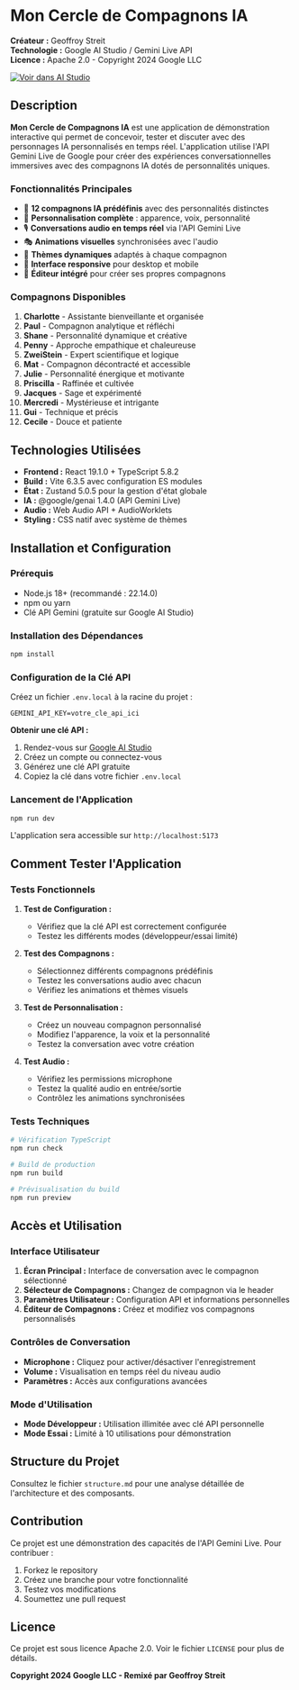# Mon Cercle de Compagnons IA

**Créateur :** Geoffroy Streit  
**Technologie :** Google AI Studio / Gemini Live API  
**Licence :** Apache 2.0 - Copyright 2024 Google LLC

[![Voir dans AI Studio](https://ai.google.dev/static/site-assets/images/share.png)](https://ai.studio/apps/drive/1yIvNOLkzK2ncPPsWqvUSMwCwPFVCJ6QF)

## Description

**Mon Cercle de Compagnons IA** est une application de démonstration interactive qui permet de concevoir, tester et discuter avec des personnages IA personnalisés en temps réel. L'application utilise l'API Gemini Live de Google pour créer des expériences conversationnelles immersives avec des compagnons IA dotés de personnalités uniques.

### Fonctionnalités Principales

- 🤖 **12 compagnons IA prédéfinis** avec des personnalités distinctes
- 🎨 **Personnalisation complète** : apparence, voix, personnalité
- 🎙️ **Conversations audio en temps réel** via l'API Gemini Live
- 🎭 **Animations visuelles** synchronisées avec l'audio
- 🌈 **Thèmes dynamiques** adaptés à chaque compagnon
- 📱 **Interface responsive** pour desktop et mobile
- 🔧 **Éditeur intégré** pour créer ses propres compagnons

### Compagnons Disponibles

1. **Charlotte** - Assistante bienveillante et organisée
2. **Paul** - Compagnon analytique et réfléchi
3. **Shane** - Personnalité dynamique et créative
4. **Penny** - Approche empathique et chaleureuse
5. **ZweiStein** - Expert scientifique et logique
6. **Mat** - Compagnon décontracté et accessible
7. **Julie** - Personnalité énergique et motivante
8. **Priscilla** - Raffinée et cultivée
9. **Jacques** - Sage et expérimenté
10. **Mercredi** - Mystérieuse et intrigante
11. **Gui** - Technique et précis
12. **Cecile** - Douce et patiente

## Technologies Utilisées

- **Frontend :** React 19.1.0 + TypeScript 5.8.2
- **Build :** Vite 6.3.5 avec configuration ES modules
- **État :** Zustand 5.0.5 pour la gestion d'état globale
- **IA :** @google/genai 1.4.0 (API Gemini Live)
- **Audio :** Web Audio API + AudioWorklets
- **Styling :** CSS natif avec système de thèmes

## Installation et Configuration

### Prérequis

- Node.js 18+ (recommandé : 22.14.0)
- npm ou yarn
- Clé API Gemini (gratuite sur Google AI Studio)

### Installation des Dépendances

```bash
npm install
```

### Configuration de la Clé API

Créez un fichier `.env.local` à la racine du projet :

```env
GEMINI_API_KEY=votre_cle_api_ici
```

**Obtenir une clé API :**
1. Rendez-vous sur [Google AI Studio](https://ai.studio/)
2. Créez un compte ou connectez-vous
3. Générez une clé API gratuite
4. Copiez la clé dans votre fichier `.env.local`

### Lancement de l'Application

```bash
npm run dev
```

L'application sera accessible sur `http://localhost:5173`

## Comment Tester l'Application

### Tests Fonctionnels

1. **Test de Configuration :**
   - Vérifiez que la clé API est correctement configurée
   - Testez les différents modes (développeur/essai limité)

2. **Test des Compagnons :**
   - Sélectionnez différents compagnons prédéfinis
   - Testez les conversations audio avec chacun
   - Vérifiez les animations et thèmes visuels

3. **Test de Personnalisation :**
   - Créez un nouveau compagnon personnalisé
   - Modifiez l'apparence, la voix et la personnalité
   - Testez la conversation avec votre création

4. **Test Audio :**
   - Vérifiez les permissions microphone
   - Testez la qualité audio en entrée/sortie
   - Contrôlez les animations synchronisées

### Tests Techniques

```bash
# Vérification TypeScript
npm run check

# Build de production
npm run build

# Prévisualisation du build
npm run preview
```

## Accès et Utilisation

### Interface Utilisateur

1. **Écran Principal :** Interface de conversation avec le compagnon sélectionné
2. **Sélecteur de Compagnons :** Changez de compagnon via le header
3. **Paramètres Utilisateur :** Configuration API et informations personnelles
4. **Éditeur de Compagnons :** Créez et modifiez vos compagnons personnalisés

### Contrôles de Conversation

- **Microphone :** Cliquez pour activer/désactiver l'enregistrement
- **Volume :** Visualisation en temps réel du niveau audio
- **Paramètres :** Accès aux configurations avancées

### Mode d'Utilisation

- **Mode Développeur :** Utilisation illimitée avec clé API personnelle
- **Mode Essai :** Limité à 10 utilisations pour démonstration

## Structure du Projet

Consultez le fichier `structure.md` pour une analyse détaillée de l'architecture et des composants.

## Contribution

Ce projet est une démonstration des capacités de l'API Gemini Live. Pour contribuer :

1. Forkez le repository
2. Créez une branche pour votre fonctionnalité
3. Testez vos modifications
4. Soumettez une pull request

## Licence

Ce projet est sous licence Apache 2.0. Voir le fichier `LICENSE` pour plus de détails.

**Copyright 2024 Google LLC - Remixé par Geoffroy Streit**
